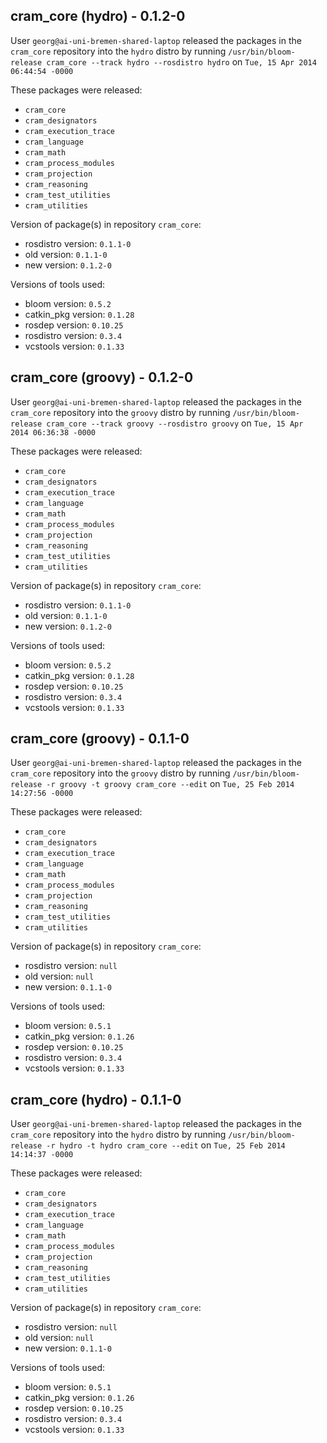 ## cram_core (hydro) - 0.1.2-0

User `georg@ai-uni-bremen-shared-laptop` released the packages in the `cram_core` repository into the `hydro` distro by running `/usr/bin/bloom-release cram_core --track hydro --rosdistro hydro` on `Tue, 15 Apr 2014 06:44:54 -0000`

These packages were released:
- `cram_core`
- `cram_designators`
- `cram_execution_trace`
- `cram_language`
- `cram_math`
- `cram_process_modules`
- `cram_projection`
- `cram_reasoning`
- `cram_test_utilities`
- `cram_utilities`

Version of package(s) in repository `cram_core`:
- rosdistro version: `0.1.1-0`
- old version: `0.1.1-0`
- new version: `0.1.2-0`

Versions of tools used:
- bloom version: `0.5.2`
- catkin_pkg version: `0.1.28`
- rosdep version: `0.10.25`
- rosdistro version: `0.3.4`
- vcstools version: `0.1.33`


## cram_core (groovy) - 0.1.2-0

User `georg@ai-uni-bremen-shared-laptop` released the packages in the `cram_core` repository into the `groovy` distro by running `/usr/bin/bloom-release cram_core --track groovy --rosdistro groovy` on `Tue, 15 Apr 2014 06:36:38 -0000`

These packages were released:
- `cram_core`
- `cram_designators`
- `cram_execution_trace`
- `cram_language`
- `cram_math`
- `cram_process_modules`
- `cram_projection`
- `cram_reasoning`
- `cram_test_utilities`
- `cram_utilities`

Version of package(s) in repository `cram_core`:
- rosdistro version: `0.1.1-0`
- old version: `0.1.1-0`
- new version: `0.1.2-0`

Versions of tools used:
- bloom version: `0.5.2`
- catkin_pkg version: `0.1.28`
- rosdep version: `0.10.25`
- rosdistro version: `0.3.4`
- vcstools version: `0.1.33`


## cram_core (groovy) - 0.1.1-0

User `georg@ai-uni-bremen-shared-laptop` released the packages in the `cram_core` repository into the `groovy` distro by running `/usr/bin/bloom-release -r groovy -t groovy cram_core --edit` on `Tue, 25 Feb 2014 14:27:56 -0000`

These packages were released:
- `cram_core`
- `cram_designators`
- `cram_execution_trace`
- `cram_language`
- `cram_math`
- `cram_process_modules`
- `cram_projection`
- `cram_reasoning`
- `cram_test_utilities`
- `cram_utilities`

Version of package(s) in repository `cram_core`:
- rosdistro version: `null`
- old version: `null`
- new version: `0.1.1-0`

Versions of tools used:
- bloom version: `0.5.1`
- catkin_pkg version: `0.1.26`
- rosdep version: `0.10.25`
- rosdistro version: `0.3.4`
- vcstools version: `0.1.33`


## cram_core (hydro) - 0.1.1-0

User `georg@ai-uni-bremen-shared-laptop` released the packages in the `cram_core` repository into the `hydro` distro by running `/usr/bin/bloom-release -r hydro -t hydro cram_core --edit` on `Tue, 25 Feb 2014 14:14:37 -0000`

These packages were released:
- `cram_core`
- `cram_designators`
- `cram_execution_trace`
- `cram_language`
- `cram_math`
- `cram_process_modules`
- `cram_projection`
- `cram_reasoning`
- `cram_test_utilities`
- `cram_utilities`

Version of package(s) in repository `cram_core`:
- rosdistro version: `null`
- old version: `null`
- new version: `0.1.1-0`

Versions of tools used:
- bloom version: `0.5.1`
- catkin_pkg version: `0.1.26`
- rosdep version: `0.10.25`
- rosdistro version: `0.3.4`
- vcstools version: `0.1.33`


